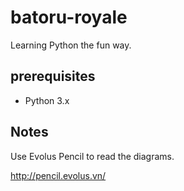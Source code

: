 batoru-royale
=============

Learning Python the fun way.

## prerequisites ##

- Python 3.x

## Notes ##

Use Evolus Pencil to read the diagrams.

http://pencil.evolus.vn/